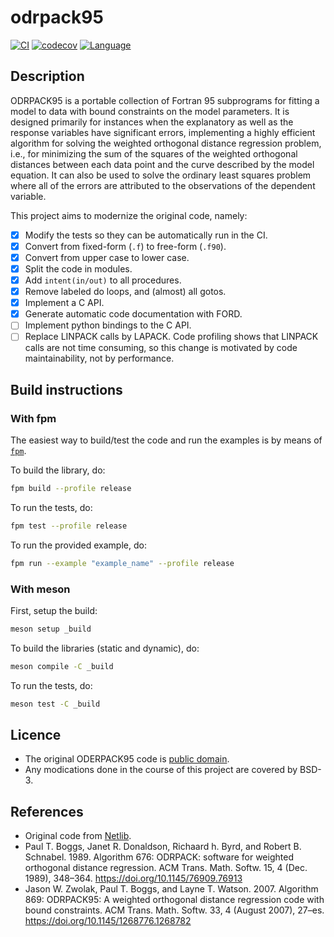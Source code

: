 # odrpack95

[![CI](https://github.com/HugoMVale/odrpack95/actions/workflows/CI.yml/badge.svg)](https://github.com/HugoMVale/odrpack95/actions)
[![codecov](https://codecov.io/gh/HugoMVale/odrpack95/branch/main/graph/badge.svg?token=1XL5LQSO9P)](https://codecov.io/gh/HugoMVale/odrpack95)
[![Language](https://img.shields.io/badge/-Fortran-734f96?logo=fortran&logoColor=white)](https://github.com/topics/fortran)

## Description

ODRPACK95 is a portable collection of Fortran 95 subprograms for
fitting a model to data with bound constraints on the model
parameters.  It is designed primarily for instances when the
explanatory as well as the response variables have significant
errors, implementing a highly efficient algorithm for solving the
weighted orthogonal distance regression problem, i.e., for minimizing
the sum of the squares of the weighted orthogonal distances between
each data point and the curve described by the model equation.  It
can also be used to solve the ordinary least squares problem where
all of the errors are attributed to the observations of the dependent
variable.

This project aims to modernize the original code, namely:

* [x] Modify the tests so they can be automatically run in the CI.
* [x] Convert from fixed-form (`.f`) to free-form (`.f90`).
* [x] Convert from upper case to lower case.
* [x] Split the code in modules.
* [x] Add `intent(in/out)` to all procedures.
* [x] Remove labeled do loops, and (almost) all gotos.
* [x] Implement a C API.
* [x] Generate automatic code documentation with FORD.
* [ ] Implement python bindings to the C API.
* [ ] Replace LINPACK calls by LAPACK. Code profiling shows that LINPACK calls are not time
      consuming, so this change is motivated by code maintainability, not by performance.

## Build instructions

### With fpm

The easiest way to build/test the code and run the examples is by means of [`fpm`](https://fpm.fortran-lang.org/).

To build the library, do:

```sh
fpm build --profile release
```

To run the tests, do:

```sh
fpm test --profile release
```

To run the provided example, do:

```sh
fpm run --example "example_name" --profile release
```

### With meson

First, setup the build:

```sh
meson setup _build
```

To build the libraries (static and dynamic), do:

```sh
meson compile -C _build
```

To run the tests, do:

```sh
meson test -C _build
```

## Licence

* The original ODERPACK95 code is [public domain](https://github.com/scipy/scipy/issues/7107#issuecomment-307378785).
* Any modications done in the course of this project are covered by BSD-3.

## References

* Original code from [Netlib](https://www.netlib.org/odrpack/).
* Paul T. Boggs, Janet R. Donaldson, Richaard h. Byrd, and Robert B. Schnabel. 1989. Algorithm 676: ODRPACK: software for weighted orthogonal distance regression. ACM Trans. Math. Softw. 15, 4 (Dec. 1989), 348–364. https://doi.org/10.1145/76909.76913
* Jason W. Zwolak, Paul T. Boggs, and Layne T. Watson. 2007. Algorithm 869: ODRPACK95: A weighted orthogonal distance regression code with bound constraints. ACM Trans. Math. Softw. 33, 4 (August 2007), 27–es. https://doi.org/10.1145/1268776.1268782
